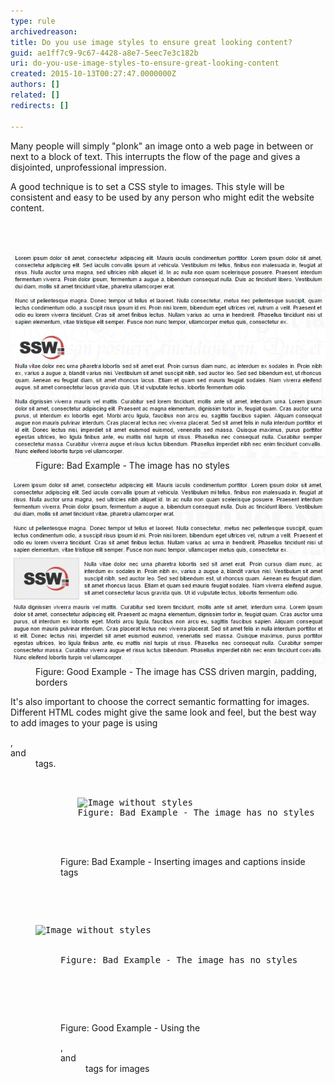 ```yaml
---
type: rule
archivedreason: 
title: Do you use image styles to ensure great looking content?
guid: ae1ff7c9-9c67-4428-a8e7-5eec7e3c182b
uri: do-you-use-image-styles-to-ensure-great-looking-content
created: 2015-10-13T00:27:47.0000000Z
authors: []
related: []
redirects: []

---
```



<p>Many people will simply "plonk" an image onto a web page in between or next to a block of text. This interrupts the flow of the page and gives a disjointed, unprofessional impression.</p><p>A good technique is to set a CSS style to images. This style will be consistent and easy to be used by any person who might edit the website content.</p>
<br><excerpt class='endintro'></excerpt><br>
<dl class="badImage"><dt>
      <img src="imageWithoutStyles.jpg" alt="Image without styles" />
   </dt><dd>Figure: Bad Example - The image has no styles</dd></dl><dl class="goodImage"><dt>
      <img src="imageWithStyles.jpg" alt="Image with styles" />
   </dt><dd>Figure: Good Example - The image has CSS driven margin, padding, borders</dd></dl><p>It's also important to choose the correct semantic formatting for images. Different HTML codes might give the same look and feel, but the best way to add images to your page is using 
   <strong><dl></strong>, 
   <strong><dt></strong> and 
   <strong><dd></strong> tags.</p><dl class="badCode"><dt><pre>    <div class="badImage">
        <img src="Images/imageWithoutStyles.jpg" alt="Image without styles" />
        <span>Figure: Bad Example - The image has no styles</span>
    </div>   
                    </pre></dt><dd>Figure: Bad Example - Inserting images and captions inside <div> tags</dd></dl><dl class="goodCode"><dt><pre>    <dl class="badImage">
        <dt><img src="Images/imageWithoutStyles.jpg" alt="Image without styles" /></dt>
        <dd>Figure: Bad Example - The image has no styles</dd>
    </dl>   
                    </pre></dt><dd>Figure: Good Example - Using the <dl>, <dt> and <dd> tags for images</dd></dl>​


